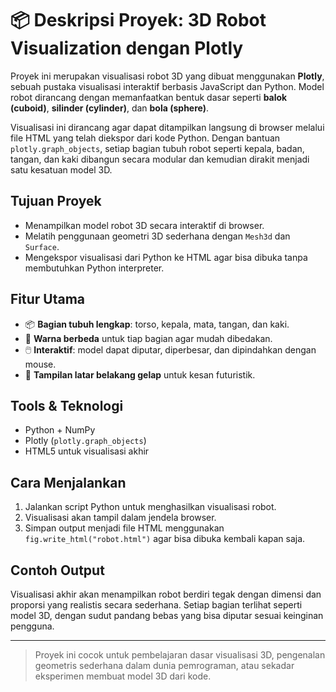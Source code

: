 
# 📦 Deskripsi Proyek: 3D Robot Visualization dengan Plotly

Proyek ini merupakan visualisasi robot 3D yang dibuat menggunakan **Plotly**, sebuah pustaka visualisasi interaktif berbasis JavaScript dan Python. Model robot dirancang dengan memanfaatkan bentuk dasar seperti **balok (cuboid)**, **silinder (cylinder)**, dan **bola (sphere)**.

Visualisasi ini dirancang agar dapat ditampilkan langsung di browser melalui file HTML yang telah diekspor dari kode Python. Dengan bantuan `plotly.graph_objects`, setiap bagian tubuh robot seperti kepala, badan, tangan, dan kaki dibangun secara modular dan kemudian dirakit menjadi satu kesatuan model 3D.

## Tujuan Proyek

- Menampilkan model robot 3D secara interaktif di browser.
- Melatih penggunaan geometri 3D sederhana dengan `Mesh3d` dan `Surface`.
- Mengekspor visualisasi dari Python ke HTML agar bisa dibuka tanpa membutuhkan Python interpreter.

## Fitur Utama

- 📦 **Bagian tubuh lengkap**: torso, kepala, mata, tangan, dan kaki.
- 🎨 **Warna berbeda** untuk tiap bagian agar mudah dibedakan.
- 🖱️ **Interaktif**: model dapat diputar, diperbesar, dan dipindahkan dengan mouse.
- 🌌 **Tampilan latar belakang gelap** untuk kesan futuristik.

## Tools & Teknologi

- Python + NumPy
- Plotly (`plotly.graph_objects`)
- HTML5 untuk visualisasi akhir

## Cara Menjalankan

1. Jalankan script Python untuk menghasilkan visualisasi robot.
2. Visualisasi akan tampil dalam jendela browser.
3. Simpan output menjadi file HTML menggunakan `fig.write_html("robot.html")` agar bisa dibuka kembali kapan saja.

## Contoh Output

Visualisasi akhir akan menampilkan robot berdiri tegak dengan dimensi dan proporsi yang realistis secara sederhana. Setiap bagian terlihat seperti model 3D, dengan sudut pandang bebas yang bisa diputar sesuai keinginan pengguna.

---

> Proyek ini cocok untuk pembelajaran dasar visualisasi 3D, pengenalan geometris sederhana dalam dunia pemrograman, atau sekadar eksperimen membuat model 3D dari kode.

